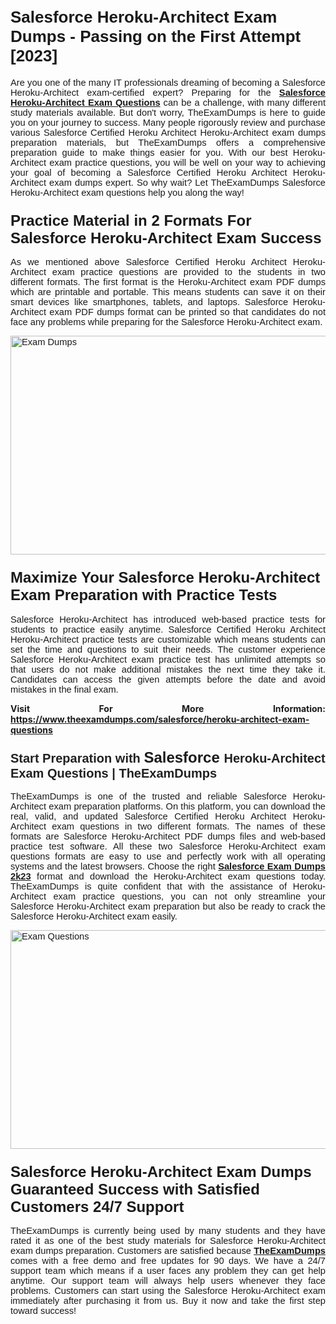 <h1><span style="font-size:26px"><strong><span style="font-family:Calibri,sans-serif">Salesforce Heroku-Architect Exam Dumps - Passing on the First Attempt [2023]</span></strong></span></h1> <p style="text-align:justify"><span style="font-size:11pt"><span style="font-family:Calibri,sans-serif">Are you one of the many IT professionals dreaming of becoming a Salesforce Heroku-Architect exam-certified expert? Preparing for the <a href="https://www.theexamdumps.com/salesforce/heroku-architect-exam-questions"><strong>Salesforce Heroku-Architect Exam Questions</strong></a> can be a challenge, with many different study materials available. But don't worry, TheExamDumps is here to guide you on your journey to success. Many people rigorously review and purchase various Salesforce Certified Heroku Architect Heroku-Architect exam dumps preparation materials, but TheExamDumps offers a comprehensive preparation guide to make things easier for you. With our best Heroku-Architect exam practice questions, you will be well on your way to achieving your goal of becoming a Salesforce Certified Heroku Architect Heroku-Architect exam dumps expert. So why wait? Let TheExamDumps Salesforce Heroku-Architect exam questions help you along the way!</span></span></p> <h3><strong><span style="font-size:11pt"><span style="font-family:Calibri,sans-serif"><span style="font-size:18.0pt">Practice Material in 2 Formats For Salesforce Heroku-Architect Exam Success</span></span></span></strong></h3> <p style="text-align:justify"><span style="font-size:11pt"><span style="font-family:Calibri,sans-serif">As we mentioned above Salesforce Certified Heroku Architect Heroku-Architect exam practice questions are provided to the students in two different formats. The first format is the Heroku-Architect exam PDF dumps which are printable and portable. This means students can save it on their smart devices like smartphones, tablets, and laptops. Salesforce Heroku-Architect exam PDF dumps format can be printed so that candidates do not face any problems while preparing for the Salesforce Heroku-Architect exam.</span></span></p> <p style="text-align:justify"><span style="font-size:11pt"><span style="font-family:Calibri,sans-serif"><img alt="Exam Dumps" src="https://blogger.googleusercontent.com/img/b/R29vZ2xl/AVvXsEjc0alX9f7D0J2fd3JpWwoMjd3YPRapOoB_fjTGpUs-OSZTfqZvz4v6ocotbgvQ3CU-4bvQmFuBd0DCyRe7VYlZy5Bg0FvPjLRu9zI7AzR6WXBbxZ6w74RlDF0kMkF1RkpTX5XcObrdQJIPROv_pQ9sNQt_GQ62wXcy5Zz4U8GpVYprMOCpHaFeZqJaew/s1640/ny2023ted1.jpg" style="height:350px; width:750px" /></span></span></p> <h3><span style="font-size:11pt"><span style="font-family:Calibri,sans-serif"><strong><span style="font-size:18.0pt">Maximize Your Salesforce Heroku-Architect Exam Preparation with Practice Tests</span></strong></span></span></h3> <p style="text-align:justify"><span style="font-size:11pt"><span style="font-family:Calibri,sans-serif">Salesforce Heroku-Architect has introduced web-based practice tests for students to practice easily anytime. Salesforce Certified Heroku Architect Heroku-Architect practice tests are customizable which means students can set the time and questions to suit their needs. The customer experience Salesforce Heroku-Architect exam practice test has unlimited attempts so that users do not make additional mistakes the next time they take it. Candidates can access the given attempts before the date and avoid mistakes in the final exam.</span></span></p> <p style="text-align:justify"><strong>Visit For More Information: <a href="https://www.theexamdumps.com/salesforce/heroku-architect-exam-questions">https://www.theexamdumps.com/salesforce/heroku-architect-exam-questions</a></strong></p> <h3><span style="font-size:11pt"><span style="font-family:Calibri,sans-serif"><strong><span style="font-size:15.0pt"><span style="font-family:"Arial",sans-serif"><span style="color:#212121">Start Preparation with </span></span></span><span style="font-size:18.0pt">Salesforce </span><span style="font-size:15.0pt"><span style="font-family:"Arial",sans-serif"><span style="color:#212121"> Heroku-Architect Exam Questions | TheExamDumps</span></span></span></strong></span></span></h3> <p style="text-align:justify"><span style="font-size:11pt"><span style="font-family:Calibri,sans-serif">TheExamDumps is one of the trusted and reliable Salesforce Heroku-Architect exam preparation platforms. On this platform, you can download the real, valid, and updated Salesforce Certified Heroku Architect Heroku-Architect exam questions in two different formats. The names of these formats are Salesforce Heroku-Architect PDF dumps files and web-based practice test software. All these two Salesforce Heroku-Architect exam questions formats are easy to use and perfectly work with all operating systems and the latest browsers. Choose the right <a href="https://www.theexamdumps.com/salesforce-exam-dumps"><strong>Salesforce Exam Dumps 2k23</strong></a> format and download the Heroku-Architect exam questions today. TheExamDumps is quite confident that with the assistance of Heroku-Architect exam practice questions, you can not only streamline your Salesforce Heroku-Architect exam preparation but also be ready to crack the Salesforce Heroku-Architect exam easily.</span></span></p> <p style="text-align:justify"><span style="font-size:11pt"><span style="font-family:Calibri,sans-serif"><a href="https://www.theexamdumps.com/salesforce/heroku-architect-exam-questions" rel="no-follow"><img alt="Exam Questions" src="https://blogger.googleusercontent.com/img/b/R29vZ2xl/AVvXsEh587IRQS9WdIwYlO1XyFA8nINzyylpBd7NdYOg9PTzTNjYcF56ZNoPpixivKqIf3opnXs9GE94GbvumEC6-H1no9dUewTsPhacjupLxc871G1FrH_4bvB01r16J2HvD6xLcWqPSrdP3142foxM4LxIC86ckBXtfeVD76gmAD8aaR3UQD5ODL3vr7tEgA/s1200/ny2023ted2.jpg" style="height:350px; width:750px" /></a></span></span></p> <h3><span style="font-size:11pt"><span style="font-family:Calibri,sans-serif"><strong><span style="font-size:18.0pt">Salesforce Heroku-Architect Exam Dumps Guaranteed Success with Satisfied Customers 24/7 Support</span></strong></span></span></h3> <p style="text-align:justify"><span style="font-size:11pt"><span style="font-family:Calibri,sans-serif">TheExamDumps is currently being used by many students and they have rated it as one of the best study materials for Salesforce Heroku-Architect exam dumps preparation. Customers are satisfied because <a href="https://www.theexamdumps.com/"><strong>TheExamDumps</strong></a> comes with a free demo and free updates for 90 days. We have a 24/7 support team which means if a user faces any problem they can get help anytime. Our support team will always help users whenever they face problems. Customers can start using the Salesforce Heroku-Architect exam immediately after purchasing it from us. Buy it now and take the first step toward success!</span></span></p>

